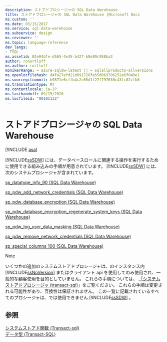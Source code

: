 ```yaml
---
description: ストアドプロシージャの SQL Data Warehouse
title: ストアドプロシージャの SQL Data Warehouse |Microsoft Docs
ms.custom: ''
ms.date: 03/15/2017
ms.service: sql-data-warehouse
ms.subservice: design
ms.reviewer: ''
ms.topic: language-reference
dev_langs:
- TSQL
ms.assetid: 02e04dfe-d565-4e45-b427-b8e89c958ba3
author: ronortloff
ms.author: rortloff
monikerRange: = azure-sqldw-latest || = sqlallproducts-allversions
ms.openlocfilehash: d4fa27efd21d091726fa55d069706252e6f049e1
ms.sourcegitcommit: b9871e6cffb4c2c65d1f27f797630c43fc02cfb0
ms.translationtype: MT
ms.contentlocale: ja-JP
ms.lasthandoff: 09/15/2020
ms.locfileid: "90101132"
---
```

# <a name="sql-data-warehouse-stored-procedures"></a>ストアドプロシージャの SQL Data Warehouse
[!INCLUDE [asa](../../includes/applies-to-version/asa.md)]

  [!INCLUDE[ssSDW](../../includes/sssdw-md.md)] には、データベースロールに関連する操作を実行するために使用できる組み込みの手順が用意されています。 [!INCLUDE[ssSDW](../../includes/sssdw-md.md)] には、次のシステムプロシージャが含まれています。  
  
<a name="AggregateFunctions"></a>[sp_datatype_info_90 &#40;SQL Data Warehouse&#41;](../../relational-databases/system-stored-procedures/sp-datatype-info-90-sql-data-warehouse.md)  
  
 [sp_pdw_add_network_credentials &#40;SQL Data Warehouse&#41;](../../relational-databases/system-stored-procedures/sp-pdw-add-network-credentials-sql-data-warehouse.md)  
  
 [sp_pdw_database_encryption &#40;SQL Data Warehouse&#41;](../../relational-databases/system-stored-procedures/sp-pdw-database-encryption-sql-data-warehouse.md)  
  
 [sp_pdw_database_encryption_regenerate_system_keys &#40;SQL Data Warehouse&#41;](../../relational-databases/system-stored-procedures/sp-pdw-database-encryption-regenerate-system-keys-sql-data-warehouse.md)  
  
 [sp_pdw_log_user_data_masking &#40;SQL Data Warehouse&#41;](../../relational-databases/system-stored-procedures/sp-pdw-log-user-data-masking-sql-data-warehouse.md)  
  
 [sp_pdw_remove_network_credentials &#40;SQL Data Warehouse&#41;](../../relational-databases/system-stored-procedures/sp-pdw-remove-network-credentials-sql-data-warehouse.md)  
  
 [sp_special_columns_100 &#40;SQL Data Warehouse&#41;](../../relational-databases/system-stored-procedures/sp-special-columns-100-sql-data-warehouse.md)  
  
> [!NOTE]  
>  いくつかの追加のシステムストアドプロシージャは、のインスタンス内 [!INCLUDE[ssNoVersion](../../includes/ssnoversion-md.md)] またはクライアント api を使用してのみ使用され、一般的な顧客使用を目的としていません。 これらの手順については、 [「システムストアドプロシージャ (transact-sql)](https://msdn.microsoft.com/library/ms187961.aspx)」をご覧ください。 これらの手順は変更される可能性があり、互換性は保証されません。 この一覧に記載されているすべてのプロシージャは、では使用できません [!INCLUDE[ssSDW](../../includes/sssdw-md.md)] 。  
  
## <a name="see-also"></a>参照  
 [システムストアド関数 &#40;Transact-sql&#41;](~/relational-databases/system-functions/system-functions-category-transact-sql.md)   
 [データ型 &#40;Transact-SQL&#41;](../../t-sql/data-types/data-types-transact-sql.md)  
  
  
